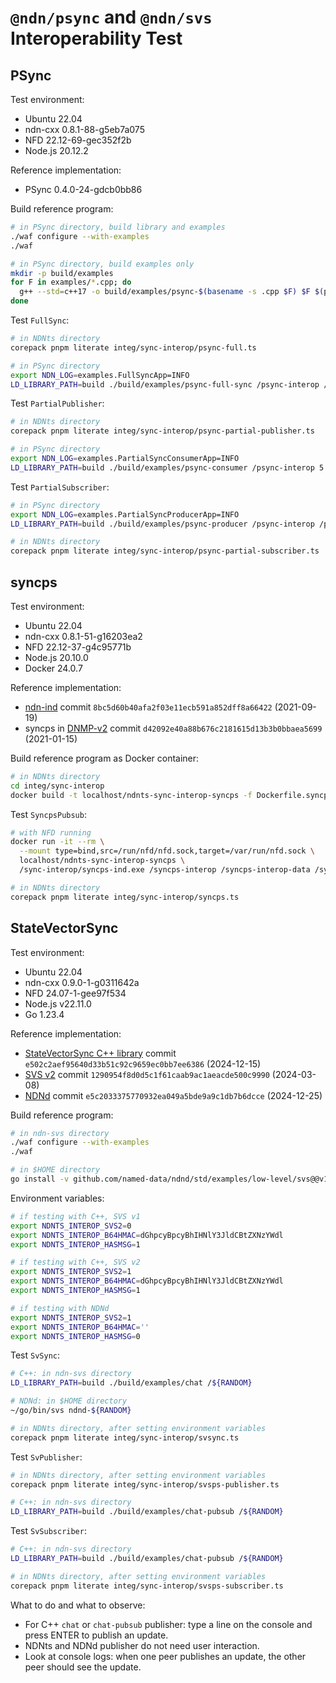 # `@ndn/psync` and `@ndn/svs` Interoperability Test

## PSync

Test environment:

* Ubuntu 22.04
* ndn-cxx 0.8.1-88-g5eb7a075
* NFD 22.12-69-gec352f2b
* Node.js 20.12.2

Reference implementation:

* PSync 0.4.0-24-gdcb0bb86

Build reference program:

```bash
# in PSync directory, build library and examples
./waf configure --with-examples
./waf

# in PSync directory, build examples only
mkdir -p build/examples
for F in examples/*.cpp; do
  g++ --std=c++17 -o build/examples/psync-$(basename -s .cpp $F) $F $(pkg-config --cflags --libs libndn-cxx PSync)
done
```

Test `FullSync`:

```bash
# in NDNts directory
corepack pnpm literate integ/sync-interop/psync-full.ts

# in PSync directory
export NDN_LOG=examples.FullSyncApp=INFO
LD_LIBRARY_PATH=build ./build/examples/psync-full-sync /psync-interop /psync-memphis/${RANDOM} 10 1000
```

Test `PartialPublisher`:

```bash
# in NDNts directory
corepack pnpm literate integ/sync-interop/psync-partial-publisher.ts

# in PSync directory
export NDN_LOG=examples.PartialSyncConsumerApp=INFO
LD_LIBRARY_PATH=build ./build/examples/psync-consumer /psync-interop 5
```

Test `PartialSubscriber`:

```bash
# in PSync directory
export NDN_LOG=examples.PartialSyncProducerApp=INFO
LD_LIBRARY_PATH=build ./build/examples/psync-producer /psync-interop /psync-memphis/${RANDOM} 10 1000

# in NDNts directory
corepack pnpm literate integ/sync-interop/psync-partial-subscriber.ts
```

## syncps

Test environment:

* Ubuntu 22.04
* ndn-cxx 0.8.1-51-g16203ea2
* NFD 22.12-37-g4c95771b
* Node.js 20.10.0
* Docker 24.0.7

Reference implementation:

* [ndn-ind](https://github.com/operantnetworks/ndn-ind) commit `8bc5d60b40afa2f03e11ecb591a852dff8a66422` (2021-09-19)
* syncps in [DNMP-v2](https://github.com/pollere/DNMP-v2) commit `d42092e40a88b676c2181615d13b3b0bbaea5699` (2021-01-15)

Build reference program as Docker container:

```bash
# in NDNts directory
cd integ/sync-interop
docker build -t localhost/ndnts-sync-interop-syncps -f Dockerfile.syncps .
```

Test `SyncpsPubsub`:

```bash
# with NFD running
docker run -it --rm \
  --mount type=bind,src=/run/nfd/nfd.sock,target=/var/run/nfd.sock \
  localhost/ndnts-sync-interop-syncps \
  /sync-interop/syncps-ind.exe /syncps-interop /syncps-interop-data /syncps-interop-data/ind/$RANDOM

# in NDNts directory
corepack pnpm literate integ/sync-interop/syncps.ts
```

## StateVectorSync

Test environment:

* Ubuntu 22.04
* ndn-cxx 0.9.0-1-g0311642a
* NFD 24.07-1-gee97f534
* Node.js v22.11.0
* Go 1.23.4

Reference implementation:

* [StateVectorSync C++ library](https://github.com/named-data/ndn-svs) commit `e502c2aef95640d33b51c92c9659ec0bb7ee6386` (2024-12-15)
* [SVS v2](https://github.com/named-data/ndn-svs/pull/26) commit `1290954f8d0d5c1f61caab9ac1aeacde500c9990` (2024-03-08)
* [NDNd](https://github.com/named-data/ndnd) commit `e5c2033375770932ea049a5bde9a9c1db7b6dcce` (2024-12-25)

Build reference program:

```bash
# in ndn-svs directory
./waf configure --with-examples
./waf

# in $HOME directory
go install -v github.com/named-data/ndnd/std/examples/low-level/svs@@v1.4.1-0.20241225025915-e5c203337577
```

Environment variables:

```bash
# if testing with C++, SVS v1
export NDNTS_INTEROP_SVS2=0
export NDNTS_INTEROP_B64HMAC=dGhpcyBpcyBhIHNlY3JldCBtZXNzYWdl
export NDNTS_INTEROP_HASMSG=1

# if testing with C++, SVS v2
export NDNTS_INTEROP_SVS2=1
export NDNTS_INTEROP_B64HMAC=dGhpcyBpcyBhIHNlY3JldCBtZXNzYWdl
export NDNTS_INTEROP_HASMSG=1

# if testing with NDNd
export NDNTS_INTEROP_SVS2=1
export NDNTS_INTEROP_B64HMAC=''
export NDNTS_INTEROP_HASMSG=0
```

Test `SvSync`:

```bash
# C++: in ndn-svs directory
LD_LIBRARY_PATH=build ./build/examples/chat /${RANDOM}

# NDNd: in $HOME directory
~/go/bin/svs ndnd-${RANDOM}

# in NDNts directory, after setting environment variables
corepack pnpm literate integ/sync-interop/svsync.ts
```

Test `SvPublisher`:

```bash
# in NDNts directory, after setting environment variables
corepack pnpm literate integ/sync-interop/svsps-publisher.ts

# C++: in ndn-svs directory
LD_LIBRARY_PATH=build ./build/examples/chat-pubsub /${RANDOM}
```

Test `SvSubscriber`:

```bash
# C++: in ndn-svs directory
LD_LIBRARY_PATH=build ./build/examples/chat-pubsub /${RANDOM}

# in NDNts directory, after setting environment variables
corepack pnpm literate integ/sync-interop/svsps-subscriber.ts
```

What to do and what to observe:

* For C++ `chat` or `chat-pubsub` publisher: type a line on the console and press ENTER to publish an update.
* NDNts and NDNd publisher do not need user interaction.
* Look at console logs: when one peer publishes an update, the other peer should see the update.
